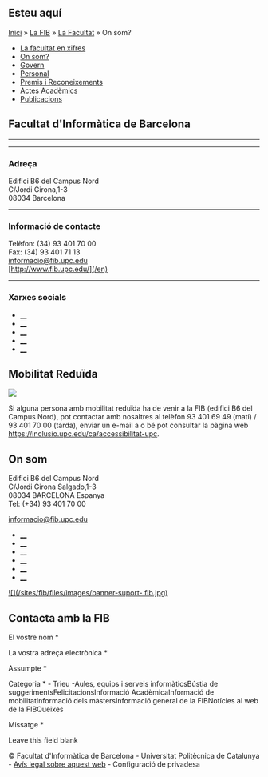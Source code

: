 ## Esteu aquí

[Inici](/ca) » [La FIB](/ca/la-fib) » [La Facultat](/ca/la-fib/la-facultat) »
On som?

  * [La facultat en xifres](/ca/la-fib/la-facultat/la-facultat-en-xifres)
  * [On som?](/ca/la-fib/la-facultat/som)
  * [Govern](/ca/la-fib/la-facultat/govern)
  * [Personal](/ca/la-fib/la-facultat/personal)
  * [Premis i Reconeixements](/ca/la-fib/la-facultat/premis-i-reconeixements)
  * [Actes Acadèmics](/ca/la-fib/la-facultat/actes-academics)
  * [Publicacions](/ca/la-fib/la-facultat/publicacions)

## Facultat d'Informàtica de Barcelona

* * *

___

### Adreça

Edifici B6 del Campus Nord  
C/Jordi Girona,1-3  
08034 Barcelona

___

### Informació de contacte

Telèfon: (34) 93 401 70 00  
Fax: (34) 93 401 71 13  
[informacio@fib.upc.edu](mailto:informacio@fib.upc.edu)  
[http://www.fib.upc.edu/](/en)

___

### Xarxes socials

  * [__](https://www.facebook.com/fib.upc)
  * [__](https://twitter.com/fib_upc)
  * [__](https://www.flickr.com/photos/fib-upc/albums)
  * [__](https://www.youtube.com/user/mediafib)
  * [__](https://www.instagram.com/fib.upc/)

## Mobilitat Reduïda

![](/sites/fib/files/images/fib/small_mobilitat-reduida-fib.jpg)

Si alguna persona amb mobilitat reduïda ha de venir a la FIB (edifici B6 del
Campus Nord), pot contactar amb nosaltres al telèfon 93 401 69 49 (matí) / 93
401 70 00 (tarda), enviar un e-mail a   o bé pot consultar la pàgina web
<https://inclusio.upc.edu/ca/accessibilitat-upc>.

## On som

Edifici B6 del Campus Nord  
C/Jordi Girona Salgado,1-3  
08034 BARCELONA Espanya  
Tel: (+34) 93 401 70 00

[informacio@fib.upc.edu](mailto:informacio@fib.upc.edu)

  * [__](/ca/noticies/rss.rss)
  * [__](https://www.facebook.com/fib.upc)
  * [__](https://twitter.com/fib_upc)
  * [__](https://www.flickr.com/photos/fib-upc/albums)
  * [__](https://www.youtube.com/user/mediafib)
  * [__](https://www.instagram.com/fib.upc/)

[![](/sites/fib/files/images/banner-suport-
fib.jpg)](https://peticions.utgcntic.upc.edu/tiquetspeticions/control/main?idEmpresa=103958)

## Contacta amb la FIB

El vostre nom *

La vostra adreça electrònica *

Assumpte *

Categoria * \- Trieu -Aules, equips i serveis informàticsBústia de
suggerimentsFelicitacionsInformació AcadèmicaInformació de mobilitatInformació
dels màstersInformació general de la FIBNotícies al web de la FIBQueixes

Missatge *

Leave this field blank

© Facultat d'Informàtica de Barcelona - Universitat Politècnica de Catalunya -
[Avís legal sobre aquest web](/ca/avis-legal-sobre-aquest-web) - Configuració
de privadesa

